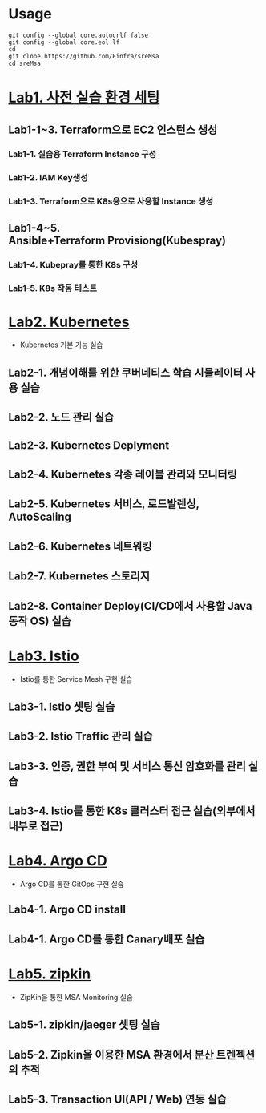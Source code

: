 # Usage
```
git config --global core.autocrlf false
git config --global core.eol lf
cd
git clone https://github.com/Finfra/sreMsa
cd sreMsa
```


# [Lab1. 사전 실습 환경 세팅](./Lab1.Kubespray/)
## Lab1-1~3. Terraform으로 EC2 인스턴스 생성
### Lab1-1. 실습용 Terraform Instance 구성 
### Lab1-2. IAM Key생성 
### Lab1-3. Terraform으로 K8s용으로 사용할 Instance 생성
## Lab1-4~5. Ansible+Terraform Provisiong(Kubespray)
### Lab1-4. Kubepray를 통한 K8s 구성 
### Lab1-5. K8s 작동 테스트

# [Lab2. Kubernetes](./Lab2.Kubernetes/)
* Kubernetes 기본 기능 실습
## Lab2-1. 개념이해를 위한 쿠버네티스 학습 시뮬레이터 사용 실습
## Lab2-2. 노드 관리 실습
## Lab2-3. Kubernetes Deplyment
## Lab2-4. Kubernetes 각종 레이블 관리와 모니터링
## Lab2-5. Kubernetes 서비스, 로드발렌싱, AutoScaling
## Lab2-6. Kubernetes 네트워킹
## Lab2-7. Kubernetes 스토리지
## Lab2-8. Container Deploy(CI/CD에서 사용할 Java 동작 OS) 실습

# [Lab3. Istio](./Lab3.Istio/)
* Istio를 통한 Service Mesh 구현 실습
## Lab3-1. Istio 셋팅 실습
## Lab3-2. Istio Traffic 관리 실습
## Lab3-3. 인증, 권한 부여 및 서비스 통신 암호화를 관리 실습
## Lab3-4. Istio를 통한 K8s 클러스터 접근 실습(외부에서 내부로 접근)

# [Lab4. Argo CD](./Lab4.ArgoCd/)
* Argo CD를 통한 GitOps 구현 실습
## Lab4-1. Argo CD install
## Lab4-1. Argo CD를 통한 Canary배포 실습

# [Lab5. zipkin](./Lab5.Zipkin/)
* ZipKin을 통한 MSA Monitoring 실습
## Lab5-1. zipkin/jaeger 셋팅 실습
## Lab5-2. Zipkin을 이용한 MSA 환경에서 분산 트렌젝션의 추적
## Lab5-3. Transaction UI(API / Web) 연동 실습
